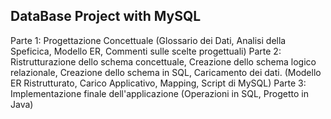 DataBase Project with MySQL 
-----
Parte 1: Progettazione Concettuale (Glossario dei Dati, Analisi della Speficica, Modello ER, Commenti sulle scelte progettuali)
Parte 2: Ristrutturazione dello schema concettuale, Creazione dello schema logico relazionale, Creazione dello schema in SQL, Caricamento dei dati. (Modello ER Ristrutturato, Carico Applicativo, Mapping, Script di MySQL)
Parte 3: Implementazione finale dell'applicazione (Operazioni in SQL, Progetto in Java)
